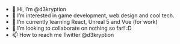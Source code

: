 - 👋 Hi, I’m @d3kryption
- 👀 I’m interested in game development, web design and cool tech.
- 🌱 I’m currently learning React, Unreal 5 and Vue (for work)
- 💞️ I’m looking to collaborate on nothing so far! :D
- 📫 How to reach me Twitter @d3kryption
